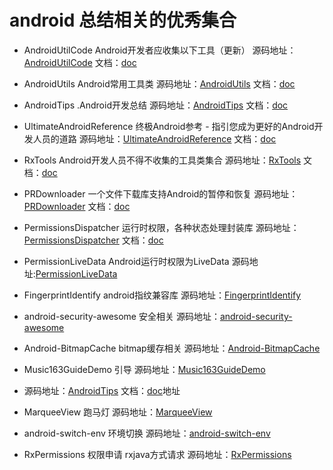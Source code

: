 # android 总结相关的优秀集合

* AndroidUtilCode Android开发者应收集以下工具（更新）
源码地址：[AndroidUtilCode](https://github.com/Blankj/AndroidUtilCode) 文档：[doc](https://github.com/Blankj/AndroidUtilCode/blob/master/README.md)

* AndroidUtils Android常用工具类
源码地址：[AndroidUtils](https://github.com/WuXiaolong/AndroidUtils) 文档：[doc](https://github.com/WuXiaolong/AndroidUtils/blob/master/README.md)


*  AndroidTips .Android开发总结
源码地址：[AndroidTips](https://github.com/JohnTsaiAndroid/AndroidTips) 文档：[doc](https://github.com/JohnTsaiAndroid/AndroidTips/blob/master/README.md)

* UltimateAndroidReference 终极Android参考 - 指引您成为更好的Android开发人员的道路
源码地址：[UltimateAndroidReference](https://github.com/aritraroy/UltimateAndroidReference) 文档：[doc](https://github.com/aritraroy/UltimateAndroidReference/blob/master/README.md)

* RxTools Android开发人员不得不收集的工具类集合
源码地址：[RxTools](https://github.com/vondear/RxTools) 文档：[doc](https://github.com/vondear/RxTools/blob/master/README.md)

* PRDownloader 一个文件下载库支持Android的暂停和恢复
源码地址：[PRDownloader](https://github.com/MindorksOpenSource/PRDownloader) 文档：[doc](https://github.com/MindorksOpenSource/PRDownloader/blob/master/README.md)

* PermissionsDispatcher 运行时权限，各种状态处理封装库
源码地址：[PermissionsDispatcher](https://github.com/permissions-dispatcher/PermissionsDispatcher) 文档：[doc](https://github.com/permissions-dispatcher/PermissionsDispatcher/blob/master/README.md)

* PermissionLiveData Android运行时权限为LiveData
源码地址:[PermissionLiveData](https://github.com/emreeran/PermissionLiveData)

* FingerprintIdentify android指纹兼容库
源码地址：[FingerprintIdentify](https://github.com/uccmawei/FingerprintIdentify/blob/master/other/README_ZH.md)

* android-security-awesome 安全相关
源码地址：[android-security-awesome](https://github.com/ashishb/android-security-awesome)

* Android-BitmapCache bitmap缓存相关
源码地址：[Android-BitmapCache](https://github.com/chrisbanes/Android-BitmapCache)

* Music163GuideDemo 引导
源码地址：[Music163GuideDemo](https://github.com/wobiancao/Music163GuideDemo)

* 源码地址：[AndroidTips](https://github.com/JohnTsaiAndroid/AndroidTips) 文档：[doc](https://github.com/JohnTsaiAndroid/AndroidTips/blob/master/README.md)地址

* MarqueeView 跑马灯
源码地址：[MarqueeView](https://github.com/385841539/MarqueeView)

* android-switch-env 环境切换
源码地址：[android-switch-env](https://github.com/Trinea/android-switch-env)

* RxPermissions 权限申请 rxjava方式请求
源码地址：[RxPermissions](https://github.com/tbruyelle/RxPermissions)

